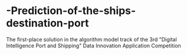 # -Prediction-of-the-ships-destination-port
 The first-place solution in the algorithm model track of the 3rd "Digital Intelligence Port and Shipping" Data Innovation Application Competition
